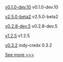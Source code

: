 
[v0.1.0-dev.10](https://github.com/hyperledger/anoncreds-rs/releases/tag/v0.1.0-dev.10) v0.1.0-dev.10

[v2.5.0-beta2](https://github.com/hyperledger/fabric/releases/tag/v2.5.0-beta2) v2.5.0-beta2

[v0.2.8-dev.5](https://github.com/hyperledger/aries-askar/releases/tag/v0.2.8-dev.5) v0.2.8-dev.5

[v1.2.5](https://github.com/hyperledger/firefly-evmconnect/releases/tag/v1.2.5) v1.2.5

[v0.3.2](https://github.com/hyperledger/indy-shared-rs/releases/tag/v0.3.2) indy-credx 0.3.2


[See more >>>](https://start-here.hyperledger.org/releases)
